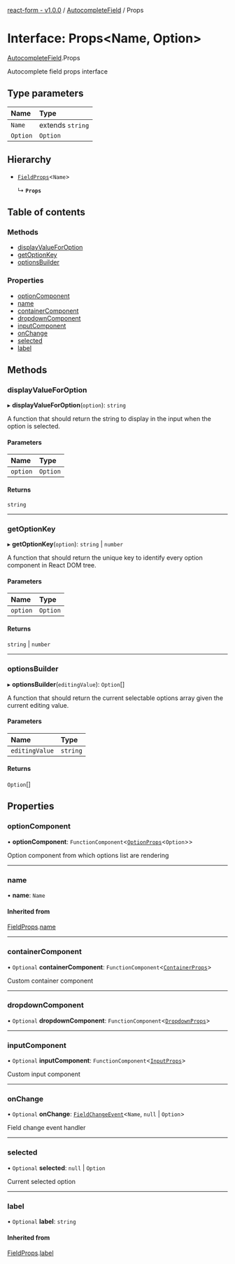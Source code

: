 [react-form - v1.0.0](../README.md) / [AutocompleteField](../modules/AutocompleteField.md) / Props

# Interface: Props<Name, Option\>

[AutocompleteField](../modules/AutocompleteField.md).Props

Autocomplete field props interface

## Type parameters

| Name | Type |
| :------ | :------ |
| `Name` | extends `string` |
| `Option` | `Option` |

## Hierarchy

- [`FieldProps`](FieldProps.md)<`Name`\>

  ↳ **`Props`**

## Table of contents

### Methods

- [displayValueForOption](AutocompleteField.Props.md#displayvalueforoption)
- [getOptionKey](AutocompleteField.Props.md#getoptionkey)
- [optionsBuilder](AutocompleteField.Props.md#optionsbuilder)

### Properties

- [optionComponent](AutocompleteField.Props.md#optioncomponent)
- [name](AutocompleteField.Props.md#name)
- [containerComponent](AutocompleteField.Props.md#containercomponent)
- [dropdownComponent](AutocompleteField.Props.md#dropdowncomponent)
- [inputComponent](AutocompleteField.Props.md#inputcomponent)
- [onChange](AutocompleteField.Props.md#onchange)
- [selected](AutocompleteField.Props.md#selected)
- [label](AutocompleteField.Props.md#label)

## Methods

### displayValueForOption

▸ **displayValueForOption**(`option`): `string`

A function that should return the string to display in the input when the option is selected.

#### Parameters

| Name | Type |
| :------ | :------ |
| `option` | `Option` |

#### Returns

`string`

___

### getOptionKey

▸ **getOptionKey**(`option`): `string` \| `number`

A function that should return the unique key to identify every option component in React DOM tree.

#### Parameters

| Name | Type |
| :------ | :------ |
| `option` | `Option` |

#### Returns

`string` \| `number`

___

### optionsBuilder

▸ **optionsBuilder**(`editingValue`): `Option`[]

A function that should return the current selectable options array given the current editing value.

#### Parameters

| Name | Type |
| :------ | :------ |
| `editingValue` | `string` |

#### Returns

`Option`[]

## Properties

### optionComponent

• **optionComponent**: `FunctionComponent`<[`OptionProps`](AutocompleteField.OptionProps.md)<`Option`\>\>

Option component from which options list are rendering

___

### name

• **name**: `Name`

#### Inherited from

[FieldProps](FieldProps.md).[name](FieldProps.md#name)

___

### containerComponent

• `Optional` **containerComponent**: `FunctionComponent`<[`ContainerProps`](../modules/AutocompleteField.md#containerprops)\>

Custom container component

___

### dropdownComponent

• `Optional` **dropdownComponent**: `FunctionComponent`<[`DropdownProps`](../modules/AutocompleteField.md#dropdownprops)\>

___

### inputComponent

• `Optional` **inputComponent**: `FunctionComponent`<[`InputProps`](AutocompleteField.InputProps.md)\>

Custom input component

___

### onChange

• `Optional` **onChange**: [`FieldChangeEvent`](FieldChangeEvent.md)<`Name`, ``null`` \| `Option`\>

Field change event handler

___

### selected

• `Optional` **selected**: ``null`` \| `Option`

Current selected option

___

### label

• `Optional` **label**: `string`

#### Inherited from

[FieldProps](FieldProps.md).[label](FieldProps.md#label)
